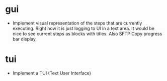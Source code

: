 # gui

- Implement visual representation of the steps that are currently executing.
  Right now it is just logging to UI in a text area. It would be nice to see current steps as blocks with titles.
  Also SFTP Copy progress bar display.

# tui

- Implement a TUI (Text User Interface)
